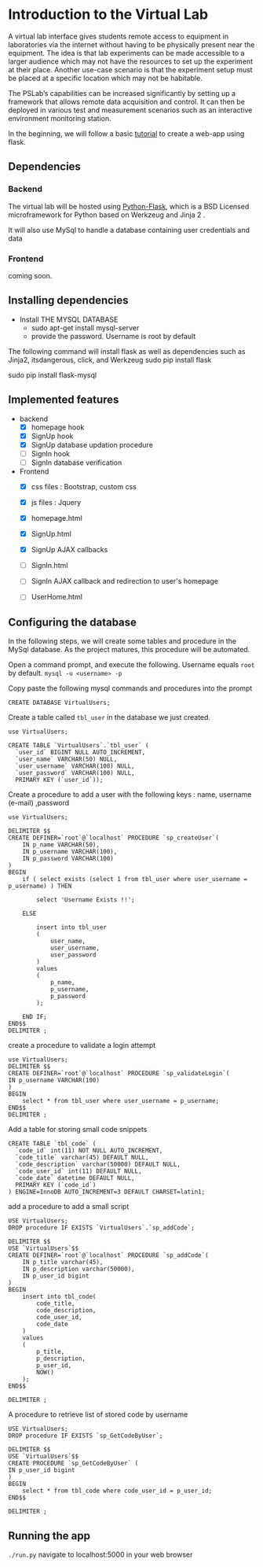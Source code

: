 
# Introduction to the Virtual Lab

A virtual lab interface gives students remote access to equipment in laboratories via the internet without having to be physically present near the equipment.
The idea is that lab experiments can be made accessible to a larger audience which may not have the resources to set up the experiment at their place.
Another use-case scenario is that the experiment setup must be placed at a specific location which may not be habitable.

The PSLab’s capabilities can be increased significantly by setting up a framework that allows remote data acquisition and control.
It can then be deployed in various test and measurement scenarios such as an interactive environment monitoring station.

In the beginning, we will follow a basic [tutorial](https://code.tutsplus.com/series/creating-a-web-app-from-scratch-using-python-flask-and-mysql--cms-827) to create a web-app using flask.

## Dependencies

### Backend

The virtual lab will be hosted using [Python-Flask](http://flask.pocoo.org/), which is a BSD Licensed microframework for Python based on Werkzeug and Jinja 2  .

It will also use MySql to handle a database containing user credentials and data

### Frontend

coming soon.

## Installing dependencies

+ Install THE MYSQL DATABASE
  + sudo apt-get install mysql-server
  + provide the password. Username is root by default

The following command will install flask as well as dependencies such as Jinja2, itsdangerous, click, and Werkzeug
sudo pip install flask

sudo pip install flask-mysql

## Implemented features
- backend
  - [x] homepage hook
  - [x] SignUp hook
  - [x] SignUp database updation procedure
  - [ ] SignIn hook
  - [ ] SignIn database verification

- Frontend
  - [x] css files : Bootstrap, custom css
  - [x] js files : Jquery
  - [x] homepage.html
  - [x] SignUp.html
  - [x] SignUp AJAX callbacks
  - [ ] SignIn.html
  - [ ] SignIn AJAX callback and redirection to user's homepage
  - [ ] UserHome.html


## Configuring the database

In the following steps, we will create some tables and procedure in the MySql database. As the project matures, this procedure will be automated.

Open a command prompt, and execute the following. Username equals `root` by default.
`mysql -u <username> -p `

Copy paste the following mysql commands and procedures into the prompt

`CREATE DATABASE VirtualUsers;`

Create a table called `tbl_user` in the database we just created.
```
use VirtualUsers;

CREATE TABLE `VirtualUsers`.`tbl_user` (
  `user_id` BIGINT NULL AUTO_INCREMENT,
  `user_name` VARCHAR(50) NULL,
  `user_username` VARCHAR(100) NULL,
  `user_password` VARCHAR(100) NULL,
  PRIMARY KEY (`user_id`));
```

Create a procedure to add a user with the following keys : name, username (e-mail) ,password
```
use VirtualUsers;

DELIMITER $$
CREATE DEFINER=`root`@`localhost` PROCEDURE `sp_createUser`(
    IN p_name VARCHAR(50),
    IN p_username VARCHAR(100),
    IN p_password VARCHAR(100)
)
BEGIN
    if ( select exists (select 1 from tbl_user where user_username = p_username) ) THEN
     
        select 'Username Exists !!';
     
    ELSE
     
        insert into tbl_user
        (
            user_name,
            user_username,
            user_password
        )
        values
        (
            p_name,
            p_username,
            p_password
        );
     
    END IF;
END$$
DELIMITER ;
```

create a procedure to validate a login attempt
```
use VirtualUsers;
DELIMITER $$
CREATE DEFINER=`root`@`localhost` PROCEDURE `sp_validateLogin`(
IN p_username VARCHAR(100)
)
BEGIN
    select * from tbl_user where user_username = p_username;
END$$
DELIMITER ;
```

Add a table for storing small code snippets
```
CREATE TABLE `tbl_code` (
  `code_id` int(11) NOT NULL AUTO_INCREMENT,
  `code_title` varchar(45) DEFAULT NULL,
  `code_description` varchar(50000) DEFAULT NULL,
  `code_user_id` int(11) DEFAULT NULL,
  `code_date` datetime DEFAULT NULL,
  PRIMARY KEY (`code_id`)
) ENGINE=InnoDB AUTO_INCREMENT=3 DEFAULT CHARSET=latin1;
```

add a procedure to add a small script
```
USE VirtualUsers;
DROP procedure IF EXISTS `VirtualUsers`.`sp_addCode`;
 
DELIMITER $$
USE `VirtualUsers`$$
CREATE DEFINER=`root`@`localhost` PROCEDURE `sp_addCode`(
    IN p_title varchar(45),
    IN p_description varchar(50000),
    IN p_user_id bigint
)
BEGIN
    insert into tbl_code(
        code_title,
        code_description,
        code_user_id,
        code_date
    )
    values
    (
        p_title,
        p_description,
        p_user_id,
        NOW()
    );
END$$
 
DELIMITER ;
```

A procedure to retrieve list of stored code by username
```
USE VirtualUsers;
DROP procedure IF EXISTS `sp_GetCodeByUser`;
 
DELIMITER $$
USE `VirtualUsers`$$
CREATE PROCEDURE `sp_GetCodeByUser` (
IN p_user_id bigint
)
BEGIN
    select * from tbl_code where code_user_id = p_user_id;
END$$
 
DELIMITER ;
```


## Running the app

`./run.py`
navigate to localhost:5000 in your web browser

